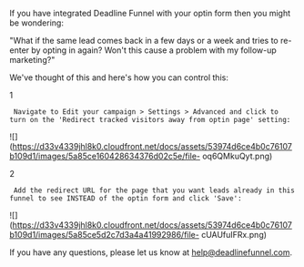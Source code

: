 If you have integrated Deadline Funnel with your optin form then you might be
wondering:

"What if the same lead comes back in a few days or a week and tries to re-
enter by opting in again? Won't this cause a problem with my follow-up
marketing?"

We've thought of this and here's how you can control this:

1

     Navigate to Edit your campaign > Settings > Advanced and click to turn on the 'Redirect tracked visitors away from optin page' setting: 

![](https://d33v4339jhl8k0.cloudfront.net/docs/assets/53974d6ce4b0c76107b109d1/images/5a85ce160428634376d02c5e/file-
oq6QMkuQyt.png)

2

     Add the redirect URL for the page that you want leads already in this funnel to see INSTEAD of the optin form and click 'Save': 

![](https://d33v4339jhl8k0.cloudfront.net/docs/assets/53974d6ce4b0c76107b109d1/images/5a85ce5d2c7d3a4a41992986/file-
cUAUfuIFRx.png)

If you have any questions, please let us know at
[help@deadlinefunnel.com](mailto:mailto:help@deadlinefunnel.com).

